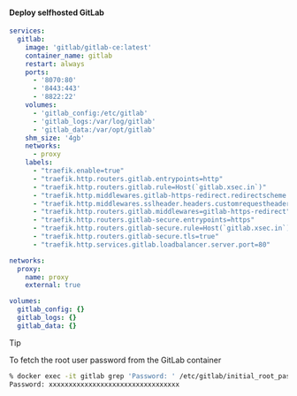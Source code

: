 #### Deploy selfhosted GitLab


```yaml
services:
  gitlab:
    image: 'gitlab/gitlab-ce:latest'
    container_name: gitlab
    restart: always
    ports:
      - '8070:80'
      - '8443:443'
      - '8822:22'
    volumes:
      - 'gitlab_config:/etc/gitlab'
      - 'gitlab_logs:/var/log/gitlab'
      - 'gitlab_data:/var/opt/gitlab'
    shm_size: '4gb'
    networks:
      - proxy
    labels:
      - "traefik.enable=true"
      - "traefik.http.routers.gitlab.entrypoints=http"
      - "traefik.http.routers.gitlab.rule=Host(`gitlab.xsec.in`)"
      - "traefik.http.middlewares.gitlab-https-redirect.redirectscheme.scheme=https"
      - "traefik.http.middlewares.sslheader.headers.customrequestheaders.X-Forwarded-Proto=https"
      - "traefik.http.routers.gitlab.middlewares=gitlab-https-redirect"
      - "traefik.http.routers.gitlab-secure.entrypoints=https"
      - "traefik.http.routers.gitlab-secure.rule=Host(`gitlab.xsec.in`)"
      - "traefik.http.routers.gitlab-secure.tls=true"
      - "traefik.http.services.gitlab.loadbalancer.server.port=80"

networks:
  proxy:
    name: proxy
    external: true

volumes:
  gitlab_config: {}
  gitlab_logs: {}
  gitlab_data: {}

```

> [!TIP]
>
> To fetch the root user password from the GitLab container
> ```bash
> % docker exec -it gitlab grep 'Password: ' /etc/gitlab/initial_root_password
> Password: xxxxxxxxxxxxxxxxxxxxxxxxxxxxxxxxx
>
> ```

